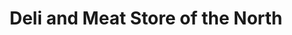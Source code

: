 ---
title: "Deli and Meat Store of the North"
url: /warrensburg/deli-and-meat-store-of-the-north/
shop: Feinkost
---